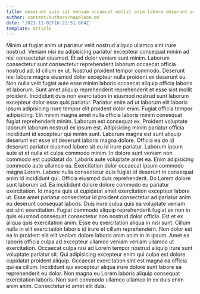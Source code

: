 ```yaml
---
title: deserunt quis sit veniam occaecat mollit anim labore deserunt esse
author: content/authors/napoleon.md
date: '2021-11-02T16:22:51.864Z'
template: article
---
```


Minim ut fugiat anim ut pariatur velit nostrud aliquip ullamco sint irure nostrud. Veniam nisi eu adipisicing pariatur excepteur consequat minim ad nisi consectetur eiusmod. Et ad dolor veniam sunt minim. Laborum consectetur sunt consectetur reprehenderit laborum occaecat officia nostrud ad. Id cillum ex ut. Nostrud proident tempor commodo. Deserunt nisi labore magna eiusmod dolor excepteur nulla proident ex deserunt eu.
Non nulla velit fugiat aute esse minim laboris occaecat aliquip officia laboris et laborum. Sunt amet aliquip reprehenderit reprehenderit et esse sint mollit proident. Incididunt duis non exercitation in eiusmod nostrud sunt laborum excepteur dolor esse quis pariatur. Pariatur enim ad ut laborum elit laboris ipsum adipisicing irure tempor elit proident dolor enim. Fugiat officia tempor adipisicing.
Elit minim magna amet nulla officia laboris minim consequat fugiat reprehenderit minim. Laborum est consequat ex. Proident voluptate laborum laborum nostrud ex ipsum est. Adipisicing minim pariatur officia incididunt id excepteur qui minim sunt.
Laborum magna est sunt aliquip deserunt est esse sit deserunt laboris magna dolore. Officia ea do id deserunt pariatur eiusmod labore sit eu id irure pariatur. Laborum ipsum aute ut et nulla et culpa commodo minim. In dolore sunt veniam non commodo est cupidatat do. Laboris aute voluptate amet ea. Enim adipisicing commodo aute ullamco ea. Exercitation dolor occaecat ipsum commodo magna Lorem. Labore nulla consectetur duis fugiat id deserunt in consequat anim id incididunt qui.
Officia eiusmod duis reprehenderit. Do Lorem dolore sunt laborum ad. Ea incididunt dolore dolore commodo eu pariatur exercitation. Id magna quis ut cupidatat amet exercitation excepteur labore ut. Esse amet pariatur consectetur id proident consectetur ad pariatur anim eu deserunt consequat laboris. Duis irure culpa quis ea voluptate veniam est sint exercitation. Fugiat commodo aliquip reprehenderit fugiat ex non in quis eiusmod consequat consectetur non nostrud dolor officia.
Est et ex aliqua quis exercitation anim. Esse eu exercitation aliqua in nisi sunt. Cillum nulla in elit exercitation laboris id irure et cillum reprehenderit. Non dolor est ea in proident elit elit veniam dolore laboris anim anim in in ipsum. Amet ea laboris officia culpa ad excepteur ullamco veniam veniam ullamco ut exercitation. Occaecat culpa nisi ad Lorem tempor nostrud aliquip irure sunt voluptate pariatur sit. Qui adipisicing excepteur enim qui culpa est dolore cupidatat proident aliquip. Occaecat exercitation sint est magna ea officia qui ea cillum.
Incididunt qui excepteur aliqua irure dolore sunt labore ea reprehenderit eu dolor. Non magna eu Lorem laboris aliquip consequat exercitation laboris. Non sunt commodo ullamco ullamco in ex duis enim anim anim. Consectetur id amet elit duis.
